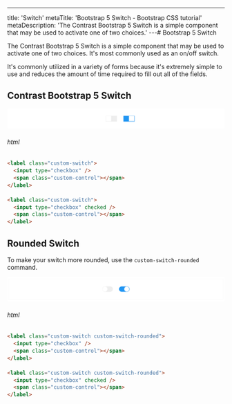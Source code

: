 ---
title: 'Switch'
metaTitle: 'Bootstrap 5 Switch - Bootstrap CSS tutorial'
metaDescription: 'The Contrast Bootstrap 5 Switch is a simple component that may be used to activate one of two choices.'
---# Bootstrap 5 Switch

The Contrast Bootstrap 5 Switch is a simple component that may be used to activate one of two choices. It's most commonly used as an on/off switch.

It's commonly utilized in a variety of forms because it's extremely simple to use and reduces the amount of time required to fill out all of the fields.

## Contrast Bootstrap 5 Switch

![Bootstrap Switch](./images/boxswitch.png)

###### html

```html
<label class="custom-switch">
  <input type="checkbox" />
  <span class="custom-control"></span>
</label>

<label class="custom-switch">
  <input type="checkbox" checked />
  <span class="custom-control"></span>
</label>
```

## Rounded Switch

To make your switch more rounded, use the `custom-switch-rounded` command.

![Bootstrap Switch Rounded](./images/roundswitch.png)

###### html

```html
<label class="custom-switch custom-switch-rounded">
  <input type="checkbox" />
  <span class="custom-control"></span>
</label>

<label class="custom-switch custom-switch-rounded">
  <input type="checkbox" checked />
  <span class="custom-control"></span>
</label>
```
